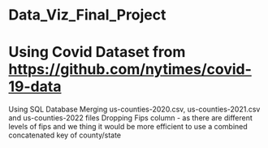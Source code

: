 # Data_Viz_Final_Project

# Using Covid Dataset from https://github.com/nytimes/covid-19-data
Using SQL Database 
Merging us-counties-2020.csv, us-counties-2021.csv and us-counties-2022 files
Dropping Fips column - as there are different levels of fips and we thing it would be more efficient to use a combined concatenated key of county/state

